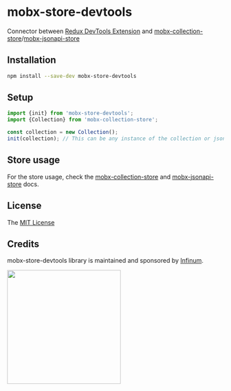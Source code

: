 # mobx-store-devtools

Connector between [Redux DevTools Extension](https://github.com/zalmoxisus/redux-devtools-extension) and [mobx-collection-store](https://github.com/infinum/mobx-collection-store)/[mobx-jsonapi-store](https://github.com/infinum/mobx-jsonapi-store)

## Installation

```bash
npm install --save-dev mobx-store-devtools
```

## Setup

```javascript
import {init} from 'mobx-store-devtools';
import {Collection} from 'mobx-collection-store';

const collection = new Collection();
init(collection); // This can be any instance of the collection or jsonapi store
```

## Store usage

For the store usage, check the [mobx-collection-store](https://github.com/infinum/mobx-collection-store/wiki) and [mobx-jsonapi-store](https://github.com/infinum/mobx-jsonapi-store/wiki) docs.

## License

The [MIT License](LICENSE)

## Credits

mobx-store-devtools library is maintained and sponsored by
[Infinum](http://www.infinum.co).

<img src="https://infinum.co/infinum.png" width="264">